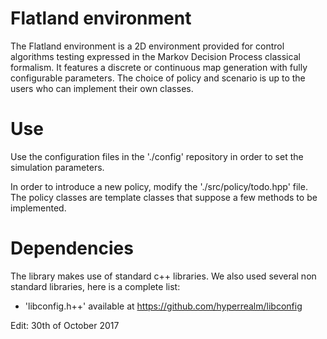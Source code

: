 # Flatland environment

The Flatland environment is a 2D environment provided for control algorithms
testing expressed in the Markov Decision Process classical formalism.
It features a discrete or continuous map generation with fully configurable
parameters.
The choice of policy and scenario is up to the users who can implement their
own classes.

# Use

Use the configuration files in the './config' repository in order to set the
simulation parameters.

In order to introduce a new policy, modify the './src/policy/todo.hpp' file.
The policy classes are template classes that suppose a few methods to be
implemented.

# Dependencies

The library makes use of standard c++ libraries. We also used several non
standard libraries, here is a complete list:
- 'libconfig.h++' available at https://github.com/hyperrealm/libconfig

Edit: 30th of October 2017

